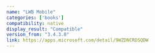```yaml
---
name: "LWB Mobile"
categories: ['books']
compatibility: native
display_result: "Compatible"
version_from: "3.4.3.0"
link: https://apps.microsoft.com/detail/9WZDNCRDSQDW
---
```

